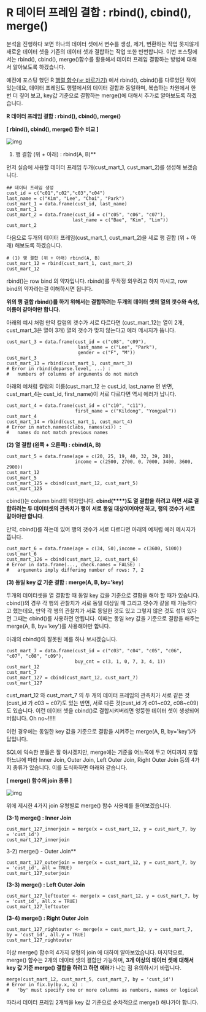 #  **R 데이터 프레임 결합 : rbind(), cbind(), merge()**



분석을 진행하다 보면 하나의 데이터 셋에서 변수를 생성, 제거, 변환하는 작업 못지않게 새로운 데이터 셋을 기존의 데이터 셋과 결합하는 작업 또한 빈번합니다. 이번 포스팅에서는 rbind(), cbind(), merge()함수를 활용해서 데이터 프레임 결합하는 방법에 대해서 알아보도록 하겠습니다.

 

예전에 포스팅 했던 R [행렬 함수(☞ 바로가기)](http://rfriend.tistory.com/40) 에서 rbind(), cbind()를 다루었던 적이 있는데요, 데이터 프레임도 행렬에서의 데이터 결합과 동일하며, 복습하는 차원에서 한번 더 짚어 보고, key값 기준으로 결합하는 merge()에 대해서 추가로 알아보도록 하겠습니다.

 **R 데이터 프레임 결합 : rbind(), cbind(), merge()**

**[ rbind(), cbind(), merge() 함수 비교 ]**

 

![img](https://t1.daumcdn.net/cfile/tistory/2745533555B5F2C203)

 1) 행 결합 (위 + 아래) : rbind(A, B)**

 먼저 실습에 사용할 데이터 프레임 두개(cust_mart_1, cust_mart_2)를 생성해 보겠습니다.

 ```
## 데이터 프레임 생성
cust_id = c("c01","c02","c03","c04")
last_name = c("Kim", "Lee", "Choi", "Park")
cust_mart_1 = data.frame(cust_id, last_name)
cust_mart_1
cust_mart_2 = data.frame(cust_id = c("c05", "c06", "c07"), 
                         last_name = c("Bae", "Kim", "Lim"))
cust_mart_2
 ```



다음으로 두개의 데이터 프레임(cust_mart_1, cust_mart_2)을 세로 행 결합 (위 + 아래) 해보도록 하겠습니다.

```
# (1) 행 결합 (위 + 아래) rbind(A, B) 
cust_mart_12 = rbind(cust_mart_1, cust_mart_2) 
cust_mart_12
```

rbind()는 row bind 의 약자입니다. rbind()를 무작정 외우려고 하지 마시고, row bind의 약자라는걸 이해하시면 됩니다. 

**위의 행 결합 rbind()를 하기 위해서는 결합하려는 두개의 데이터 셋의 열의 갯수와 속성, 이름이 같아야만 합니다.** 

아래의 예시 처럼 만약 칼럼의 갯수가 서로 다르다면 (cust_mart_12는 열이 2개, cust_mart_3은 열이 3개) 열의 갯수가 맞지 않는다고 에러 메시지가 뜹니다.

```
cust_mart_3 = data.frame(cust_id = c("c08", "c09"),
                          last_name = c("Lee", "Park"), 
                          gender = c("F", "M"))
cust_mart_3
cust_mart_13 = rbind(cust_mart_1, cust_mart_3) 
# Error in rbind(deparse.level, ...) : 
#   numbers of columns of arguments do not match
```



 아래의 예처럼 칼럼의 이름(cust_mart_12 는 cust_id, last_name 인 반면, cust_mart_4는 cust_id, first_name)이 서로 다르다면 역시 에러가 납니다.

 ```
cust_mart_4 = data.frame(cust_id = c("c10", "c11"), 
                          first_name = c("Kildong", "Yongpal"))
cust_mart_4
cust_mart_14 = rbind(cust_mart_1, cust_mart_4) 
# Error in match.names(clabs, names(xi)) : 
#   names do not match previous names
 ```



 **(2) 열 결합 (왼쪽 + 오른쪽) : cbind(A, B)**

 ```
cust_mart_5 = data.frame(age = c(20, 25, 19, 40, 32, 39, 28), 
                          income = c(2500, 2700, 0, 7000, 3400, 3600, 2900))
cust_mart_12
cust_mart_5
cust_mart_125 = cbind(cust_mart_12, cust_mart_5)
cust_mart_125
 ```

cbind()는 column bind의 약자입니다.  **cbind(****)도 열 결합을 하려고 하면 서로 결합하려는 두 데이터셋의 관측치가 행이 서로 동일 대상이어야만 하고, 행의 갯수가 서로 같아야만 합니다**. 

만약, cbind()를 하는데 있어 행의 갯수가 서로 다르다면 아래의 예처럼 에러 메시지가 뜹니다.

```
cust_mart_6 = data.frame(age = c(34, 50),income = c(3600, 5100))
cust_mart_6
cust_mart_126 = cbind(cust_mart_12, cust_mart_6)
# Error in data.frame(..., check.names = FALSE) : 
#   arguments imply differing number of rows: 7, 2

```



 **(3) 동일 key 값 기준 결합 : merge(A, B, by='key)**

 두개의 데이터셋을 열 결합할 때 동일 key 값을 기준으로 결합을 해야 할 때가 있습니다. cbind()의 경우 각 행의 관찰치가 서로 동일 대상일 때 그리고 갯수가 같을 때 가능하다고 했는데요, 만약 각 행의 관찰치가 서로 동일한 것도 있고 그렇지 않은 것도 섞여 있다면 그때는 cbind()를 사용하면 안됩니다. 이때는 동일 key 값을 기준으로 결합을 해주는 merge(A, B, by='key')를 사용해야만 합니다.

 아래의 cbind()의 잘못된 예를 하나 보시겠습니다.

 ```
cust_mart_7 = data.frame(cust_id = c("c03", "c04", "c05", "c06", "c07", "c08", "c09"),
                          buy_cnt = c(3, 1, 0, 7, 3, 4, 1))
cust_mart_12
cust_mart_7
cust_mart_127 = cbind(cust_mart_12, cust_mart_7)
cust_mart_127
 ```

cust_mart_12 와 cust_mart_7 의 두 개의 데이터 프레임의 관측치가 서로 같은 것(cust_id 가 c03 ~ c07)도 있는 반면, 서로 다른 것(cust_id 가 c01~c02, c08~c09)도 있습니다. 이런 데이터 셋을 cbind()로 결합시켜버리면 엉뚱한 데이터 셋이 생성되어 버립니다. Oh no~!!!!!

이런 경우에는 동일한 key 값을 기준으로 결합을 시켜주는 merge(A, B, by='key')가 답입니다.

SQL에 익숙한 분들은 잘 아시겠지만, merge에는 기준을 어느쪽에 두고 어디까지 포함하느냐에 따라 Inner Join, Outer Join, Left Outer Join, Right Outer Join 등의 4가지 종류가 있습니다. 이를 도식화하면 아래와 같습니다.

**[ merge() 함수의 join 종류 ]**

 

![img](https://t1.daumcdn.net/cfile/tistory/2464D13755B602E72A)

 

위에 제시한 4가지 join 유형별로 merge() 함수 사용예를 들어보겠습니다.

**(3-1) merge() : Inner Join** 

 ```
cust_mart_127_innerjoin = merge(x = cust_mart_12, y = cust_mart_7, by = 'cust_id')
cust_mart_127_innerjoin
 ```



 3-2) merge() - Outer Join**

 ```
cust_mart_127_outerjoin = merge(x = cust_mart_12, y = cust_mart_7, by = 'cust_id', all = TRUE)
cust_mart_127_outerjoin
 ```



 **(3-3) merge() : Left Outer Join**

 ```
cust_mart_127_leftouter <- merge(x = cust_mart_12, y = cust_mart_7, by = 'cust_id', all.x = TRUE)
cust_mart_127_leftouter
 ```

 

**(3-4) merge() : Right Outer Join**

```
cust_mart_127_rightouter <- merge(x = cust_mart_12, y = cust_mart_7, by = 'cust_id', all.y = TRUE)
cust_mart_127_rightouter
```



 

 

이상 merge() 함수의 4가지 유형의 join 에 대하여 알아보았습니다. 마지막으로, merge() 함수는 2개의 데이터 셋의 결합만 가능하며, **3개 이상의 데이터 셋에 대해서 key 값 기준 merge() 결합을 하려고 하면 에러**가 나는 점 유의하시기 바랍니다.

 ```
merge(cust_mart_12, cust_mart_5, cust_mart_7, by = 'cust_id')
# Error in fix.by(by.x, x) : 
#   'by' must specify one or more columns as numbers, names or logical
 ```



 따라서 데이터 프레임 2개씩을 key 값 기준으로 순차적으로 merge() 해나가야 합니다.